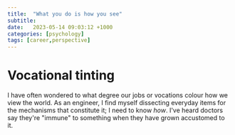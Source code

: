 ```yaml
---
title:  "What you do is how you see"
subtitle: 
date:   2023-05-14 09:03:12 +1000
categories: [psychology]
tags: [career,perspective]
---
```

# Vocational tinting
I have often wondered to what degree our jobs or vocations colour how we view the world.
As an engineer, I find myself dissecting everyday items for the mechanisms that constitute it; I need to know *how*.
I've heard doctors say they're "immune" to something when they have grown accustomed to it.

